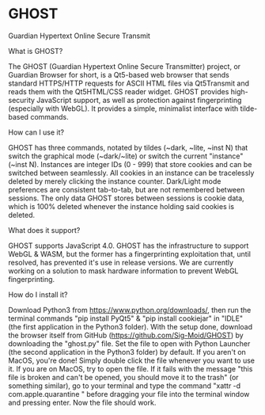 # GHOST
Guardian Hypertext Online Secure Transmit

What is GHOST?

The GHOST (Guardian Hypertext Online Secure Transmitter) project, or Guardian Browser for short, is a Qt5-based web browser that sends standard HTTPS/HTTP requests for ASCII HTML files via Qt5Transmit and reads them with the Qt5HTML/CSS reader widget. GHOST provides high-security JavaScript support, as well as protection against fingerprinting (especially with WebGL). It provides a simple, minimalist interface with tilde-based commands.

How can I use it?

GHOST has three commands, notated by tildes (~dark, ~lite, ~inst N) that switch the graphical mode (~dark/~lite) or switch the current "instance" (~inst N). Instances are integer IDs (0 - 999) that store cookies and can be switched between seamlessly. All cookies in an instance can be tracelessly deleted by merely clicking the instance counter. Dark/Light mode preferences are consistent tab-to-tab, but are not remembered between sessions. The only data GHOST stores between sessions is cookie data, which is 100% deleted whenever the instance holding said cookies is deleted.

What does it support?

GHOST supports JavaScript 4.0. GHOST has the infrastructure to support WebGL & WASM, but the former has a fingerprinting exploitation that, until resolved, has prevented it's use in release versions. We are currently working on a solution to mask hardware information to prevent WebGL fingerprinting.

How do I install it?

Download Python3 from https://www.python.org/downloads/, then run the terminal commands "pip install PyQt5" & "pip install cookiejar" in "IDLE" (the first application in the Python3 folder). With the setup done, download the browser itself from GitHub (https://github.com/Sig-Moid/GHOST) by downloading the "ghost.py" file. Set the file to open with Python Launcher (the second application in the Python3 folder) by default. If you aren't on MacOS, you're done! Simply double click the file whenever you want to use it. If you are on MacOS, try to open the file. If it fails with the message "this file is broken and can't be opened, you should move it to the trash" (or something similar), go to your terminal and type the command "xattr -d com.apple.quarantine " before dragging your file into the terminal window and pressing enter. Now the file should work.
